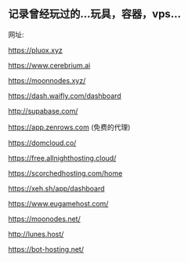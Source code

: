 ## 记录曾经玩过的...玩具，容器，vps...

网址:

https://pluox.xyz

https://www.cerebrium.ai

https://moonnodes.xyz/

https://dash.waifly.com/dashboard

http://supabase.com/

https://app.zenrows.com (免费的代理)

https://domcloud.co/

https://free.allnighthosting.cloud/

https://scorchedhosting.com/home

https://xeh.sh/app/dashboard

https://www.eugamehost.com/

https://moonodes.net/

http://lunes.host/

https://bot-hosting.net/
